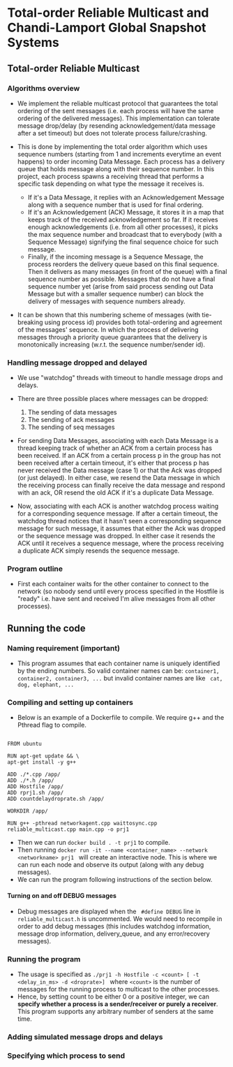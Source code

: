 # Total-order Reliable Multicast and Chandi-Lamport Global Snapshot Systems

## Total-order Reliable Multicast

### Algorithms overview
- We implement the reliable multicast protocol that guarantees the total ordering of the sent messages (i.e. each process will have the same ordering of the delivered messages). This implementation can tolerate message drop/delay (by resending acknowledgement/data message after a set timeout) but does not tolerate process failure/crashing.

- This is done by implementing the total order algorithm which uses sequence numbers (starting from 1 and increments everytime an event happens) to order incoming Data Message. Each process has a delivery queue that holds message along with their sequence number. In this project, each process spawns a receiving thread that performs a specific task depending on what type the message it receives is.

	- If it's a Data Message, it replies with an Acknowledgement Message along with a sequence number that is used for final ordering.
	- If it's an Acknowledgement (ACK) Message, it stores it in a map that keeps track of the received acknowledgement so far. If it receives enough acknowledgements (i.e. from all other processes), it picks the max sequence number and broadcast that to everybody (with a Sequence Message) signifying the final sequence choice for such message.
	- Finally, if the incoming message is a Sequence Message, the process reorders the delivery queue based on this final sequence. Then it delivers as many messages (in front of the queue) with a final sequence number as possible. Messages that do not have a final sequence number yet (arise from said process sending out Data Message but with a smaller sequence number) can block the delivery of messages with sequence numbers already. 

- It can be shown that this numbering scheme of messages (with tie-breaking using process id) provides both total-ordering and agreement of the messages' sequence. In which the process of delivering messages through a priority queue guarantees that the delivery is monotonically increasing (w.r.t. the sequence number/sender id). 

### Handling message dropped and delayed
- We use "watchdog" threads with timeout to handle message drops and delays. 
- There are three possible places where messages can be dropped:
	1. The sending of data messages
	2. The sending of ack messages
	3. The sending of seq messages
- For sending Data Messages, associating with each Data Message is a thread keeping track of whether an ACK from a certain process has been received. If an ACK from a certain process p in the group has not been received after a certain timeout, it's either that process p has never received the Data message (case 1) or that the Ack was dropped (or just delayed). In either case, we resend the Data message in which the receiving process can finally receive the data message and respond with an ack, OR resend the old ACK if it's a duplicate Data Message. 

- Now, associating with each ACK is another watchdog process waiting for a corresponding sequence message. If after a certain timeout, the watchdog thread notices that it hasn't seen a corresponding sequence message for such message, it assumes that either the Ack was dropped or the sequence message was dropped. In either case it resends the ACK until it receives a sequence message, where the process receiving a duplicate ACK simply resends the sequence message. 

### Program outline
- First each container waits for the other container to connect to the network (so nobody send until every process specified in the Hostfile is "ready" i.e. have sent and received I'm alive messages from all other processes). 


## Running the code

### Naming requirement (important)
- This program assumes that each container name is uniquely identified by the ending numbers. So valid container names can be: ```container1, container2, container3, ...``` but invalid container names are like ``` cat, dog, elephant, ...```

### Compiling and setting up containers
- Below is an example of a Dockerfile to compile. We require g++ and the Pthread flag to compile.
```

FROM ubuntu

RUN apt-get update && \
apt-get install -y g++

ADD ./*.cpp /app/
ADD ./*.h /app/
ADD Hostfile /app/
ADD rprj1.sh /app/
ADD countdelaydroprate.sh /app/

WORKDIR /app/

RUN g++ -pthread networkagent.cpp waittosync.cpp reliable_multicast.cpp main.cpp -o prj1
 ```
 - Then we can run ```docker build . -t prj1``` to compile.
 - Then running ```docker run -it --name <container_name> --network <networkname> prj1 ``` will create an interactive node. This is where we can run each node and observe its output (along with any debug messages). 
 - We can run the program following instructions of the section below.

#### Turning on and off DEBUG messages 
- Debug messages are displayed when the ``` #define DEBUG``` line in ```reliable_multicast.h``` is uncommented. We would need to recompile in order to add debug messages (this includes watchdog information, message drop information, delivery_queue, and any error/recovery messages).

### Running the program
- The usage is specified as ```./prj1 -h Hostfile -c <count> [ -t <delay_in_ms> -d <droprate>] ``` where ```<count>``` is the number of messages for the running process to multicast to the other processes.
- Hence, by setting count to be either 0 or a positive integer, we can **specify whether a process is a sender/receiver or purely a receiver**. This program supports any arbitrary number of senders at the same time. 

### Adding simulated message drops and delays


### Specifying which process to send

